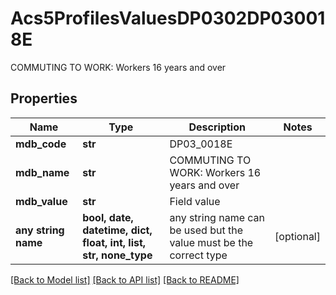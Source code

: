 # Acs5ProfilesValuesDP0302DP030018E

COMMUTING TO WORK: Workers 16 years and over

## Properties
Name | Type | Description | Notes
------------ | ------------- | ------------- | -------------
**mdb_code** | **str** | DP03_0018E | 
**mdb_name** | **str** | COMMUTING TO WORK: Workers 16 years and over | 
**mdb_value** | **str** | Field value | 
**any string name** | **bool, date, datetime, dict, float, int, list, str, none_type** | any string name can be used but the value must be the correct type | [optional]

[[Back to Model list]](../README.md#documentation-for-models) [[Back to API list]](../README.md#documentation-for-api-endpoints) [[Back to README]](../README.md)


